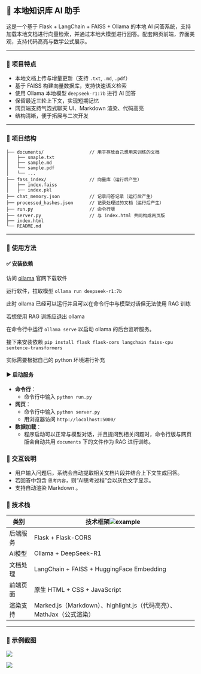 ## 🤖 本地知识库 AI 助手

这是一个基于 Flask + LangChain + FAISS + Ollama 的本地 AI 问答系统，支持加载本地文档进行向量检索，并通过本地大模型进行回答。配套网页前端，界面美观，支持代码高亮与数学公式展示。

------

### 🔧 项目特点

- 本地文档上传与增量更新（支持 `.txt`, `.md`, `.pdf`）
- 基于 FAISS 构建向量数据库，支持快速语义检索
- 使用 Ollama 本地模型 `deepseek-r1:7b` 进行 AI 回答
- 保留最近三轮上下文，实现短期记忆
- 网页端支持气泡式聊天 UI、Markdown 渲染、代码高亮
- 结构清晰，便于拓展与二次开发

------

### 📂 项目结构

```
├── documents/                 // 用于存放自己想用来训练的文档
│   ├── smaple.txt
│   ├── sample.md
│   └── sample.pdf
│   └── ...
├── fass_index/                // 向量库（运行后产生）
│   ├── index.faiss
│   ├── index.pkl
├── chat_memory.json           // 记录问答记录（运行后产生）
├── processed_hashes.json      // 记录处理过的文档（运行后产生）
├── run.py                     // 命令行版
├── server.py                  // 与 index.html 共同构成网页版
├── index.html
└── README.md
```

------

### 🚀 使用方法

####  ✅  安装依赖

访问 [ollama](https://ollama.com/) 官网下载软件

运行软件，拉取模型 `ollama run deepseek-r1:7b`  

此时 ollama 已经可以运行并且可以在命令行中与模型对话但无法使用 RAG 训练

若想使用 RAG 训练应退出 ollama 

在命令行中运行 `ollama serve` 以启动 ollama 的后台监听服务。

接下来安装依赖 `pip install flask flask-cors langchain faiss-cpu sentence-transformers` 

实际需要根据自己的 python 环境进行补充

####  ▶  启动服务

- **命令行**：
  - 命令行中输入 `python run.py` 
- **网页**：
  - 命令行中输入 `python server.py` 
  - 用浏览器访问 `http://localhost:5000/` 
- **数据加载**：
  - 程序启动可以正常与模型对话，并且提问到相关问题时，命令行版与网页版会自动共用 `documents` 下的文件作为 RAG 进行训练。



### 🧠 交互说明

- 用户输入问题后，系统会自动提取相关文档片段并结合上下文生成回答。
- 若回答中包含 `思考内容`，则“AI思考过程”会以灰色文字显示。
- 支持自动渲染 Markdown 。



### 📌 技术栈

| 类别     | 技术框架![example](example.png)                              |
| -------- | ------------------------------------------------------------ |
| 后端服务 | Flask + Flask-CORS                                           |
| AI模型   | Ollama + DeepSeek-R1                                         |
| 文档处理 | LangChain + FAISS + HuggingFace Embedding                    |
| 前端页面 | 原生 HTML + CSS + JavaScript                                 |
| 渲染支持 | Marked.js（Markdown）、highlight.js（代码高亮）、MathJax（公式渲染） |

------

### 📸 示例截图
![](F:\Haoyang_Sun\programming_task\20250605-llm(ds)\example1.png)

![](F:\Haoyang_Sun\programming_task\20250605-llm(ds)\example2.png)




